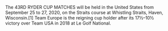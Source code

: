 The 43RD RYDER CUP MATCHES will be held in the United States from September 25 to 27, 2020, on the Straits course at Whistling Straits, Haven, Wisconsin.[1] Team Europe is the reigning cup holder after its 17½–10½ victory over Team USA in 2018 at Le Golf National.
